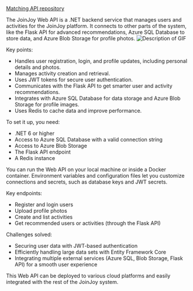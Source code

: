 [Matching API repository]([https://github.com/username/example-repo](https://github.com/tsyrulb/joinjoy-matching))

The JoinJoy Web API is a .NET backend service that manages users and activities for the JoinJoy platform. It connects to other parts of the system, like the Flask API for advanced recommendations, Azure SQL Database to store data, and Azure Blob Storage for profile photos.
![Description of GIF](JoinJoy4.gif)

Key points:

- Handles user registration, login, and profile updates, including personal details and photos.
- Manages activity creation and retrieval.
- Uses JWT tokens for secure user authentication.
- Communicates with the Flask API to get smarter user and activity recommendations.
- Integrates with Azure SQL Database for data storage and Azure Blob Storage for profile images.
- Uses Redis to cache data and improve performance.

To set it up, you need:
- .NET 6 or higher
- Access to Azure SQL Database with a valid connection string
- Access to Azure Blob Storage
- The Flask API endpoint
- A Redis instance

You can run the Web API on your local machine or inside a Docker container. Environment variables and configuration files let you customize connections and secrets, such as database keys and JWT secrets.

Key endpoints:
- Register and login users
- Upload profile photos
- Create and list activities
- Get recommended users or activities (through the Flask API)

Challenges solved:
- Securing user data with JWT-based authentication
- Efficiently handling large data sets with Entity Framework Core
- Integrating multiple external services (Azure SQL, Blob Storage, Flask API) for a smooth user experience

This Web API can be deployed to various cloud platforms and easily integrated with the rest of the JoinJoy system.

